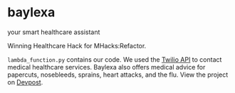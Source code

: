 # baylexa
your smart healthcare assistant

Winning Healthcare Hack for MHacks:Refactor.

`lambda_function.py` contains our code. We used the [Twilio API](https://www.twilio.com/api) to contact medical healthcare services. Baylexa also offers medical advice for papercuts, nosebleeds, sprains, heart attacks, and the flu. View the project on [Devpost](http://devpost.com/software/baylexa-fv149r).
